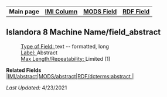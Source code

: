 <!DOCTYPE html>
<html>
<head>

</head>
<body>

<table style="width:100%">
  <tr>
    <th>Main page</th>
	<th><a href="IMI.md">IMI Column</a></th>
    <th><a href="MODS.md">MODS Field</a></th>
    <th><a href="RDF.md">RDF Field</a></th>
  </tr>
<table>

<h2>Islandora 8 Machine Name/field_abstract</h2>
	<dl>
		<dd><ins>Type of Field: </ins>text -- formatted, long</dd>
		<dd><ins>Label: </ins>Abstract</dt>
		<dd><ins>Max Length/Repeatability: </ins>Limited (1)</dd>
	</dl>
<dl>
</dl>
<dl>
	<dt><b>Related Fields</b></dt>
			|<a href="abstract.md">IMI/abstract</a>|<a href="mods.abstract.md">MODS/abstract</a>|<a href="rdf.abstract.md">RDF/dcterms:abstract </a>|
</dl>
<p><i>Last Updated: </i>4/23/2021</p>
</body>
</html>